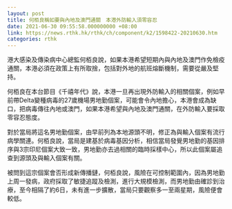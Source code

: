 ```yaml
---
layout: post
title: 何栢良稱如要與內地及澳門通關　本港外防輸入須零容忍
date: 2021-06-30 09:55:58.000000000 +08:00
link: https://news.rthk.hk/rthk/ch/component/k2/1598422-20210630.htm
categories: rthk
---
```


港大感染及傳染病中心總監何栢良說，如果本港希望短期內與內地及澳門作免檢疫通關，本港必須在政策上有所取捨，包括對外地的航班熔斷機制，需要從嚴及堅持。

何栢良在本台節目《千禧年代》說，本港一旦再出現外防輸入的相關個案，例如早前帶Delta變種病毒的27歲機場男地勤個案，可能會令內地擔心，本港會成為缺口，把病毒傳往內地或澳門，如果本港希望與內地及澳門通關，在外防輸入要採取零容忍態度。

對於當局將這名男地勤個案，由早前列為本地源頭不明，修正為與輸入個案有流行病學關連。何栢良說，當局是建基於病毒基因分析，相信當局發覺男地勤的基因排序與3宗印尼個案大致一致，男地勤亦去過相關的臨時採樣中心，所以此個案屬追查到源頭及與輸入個案有關。

被問到這宗個案會否形成新傳播鏈，何栢良說，風險在可控制範圍內，因為男地勤上周一發病，政府採取了敏捷追蹤及檢測，進行大規模檢測，而男地勤由確診到治療，至今相隔了約6日，未有進一步擴散，當局只要觀察多一至兩星期，風險便會較低。
